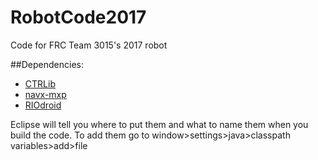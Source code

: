 # RobotCode2017
Code for FRC Team 3015's 2017 robot

##Dependencies:

* [CTRLib](https://www.dropbox.com/s/ylzgwzi0um1qgie/CTRLib.zip?dl=0)
* [navx-mxp](https://www.dropbox.com/s/feln3roi36q168z/navx_frc.jar?dl=0)
* [RIOdroid](https://www.dropbox.com/s/t3dq3j6x1h99isz/RIOdroid.jar?dl=0)

Eclipse will tell you where to put them and what to name them when you build the code.
To add them go to window>settings>java>classpath variables>add>file
